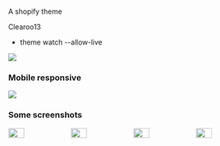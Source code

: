 A shopify theme

Clearoo13

- theme watch --allow-live

<img src="https://cdn.shopify.com/s/files/1/0561/9479/3532/files/madewithVue-min.jpg?v=1647392545" />

<div>
<h3>Mobile responsive</h3>

<img src="https://cdn.shopify.com/s/files/1/0561/9479/3532/files/mobileviews.jpg?v=1647392976" />
</div>

<div>
<h3>Some screenshots</h3>

  <style>
  .img-gallery{
      display:flex;
    flex-direction:row;
    align-items:center;
    }
    
    .img-gallery img{
    width:25%
    }
  </style>
  <div class="img-gallery">
  <img src="https://cdn.shopify.com/s/files/1/0561/9479/3532/files/collectionPage.jpg?v=1647392976" />
    <img src="https://cdn.shopify.com/s/files/1/0561/9479/3532/files/cartOpen.jpg?v=1647392976" />
    <img src="https://cdn.shopify.com/s/files/1/0561/9479/3532/files/menuOpen.jpg?v=1647392976" />
    <img src="https://cdn.shopify.com/s/files/1/0561/9479/3532/files/productPage.jpg?v=1647392976" />
  </div>
</div>
